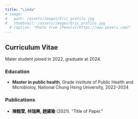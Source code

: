 ```yaml
---
title: "Linda"
# image: 
#   path: /assets/images/Eric_profile.jpg
#   thumbnail: /assets/images/Eric_profile.jpg
  # caption: "Photo from [Pexels](https://www.pexels.com)"
---
```


<!-- <img src="{{ '/assets/images/Linda.jpg' | relative_url }}" alt="Su" style="max-width: 300px; height: auto;"> -->

## Curriculum Vitae
Mater student joined in 2022, graduate at 2024.
### Education
- **Master in public health**, Grade institute of Public Health and Microbioloy, National Chung Hsing University, 2022–2024

<!-- ### Experience
- **Research Assistant**, XYZ Lab, 2018–Present
  - Conducted research on scRNA-seq and transcriptomics. -->

### Publications
- **陳懿萱, 林瑞興, 趙黛瑜** (2021). "Title of Paper."